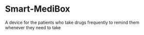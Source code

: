 # Smart-MediBox
A device for the patients who take drugs frequently to remind them whenever they need to take
